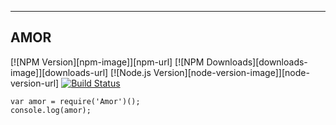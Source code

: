 -------------------------------------
AMOR
-------------------------------------
[![NPM Version][npm-image]][npm-url]
[![NPM Downloads][downloads-image]][downloads-url]
[![Node.js Version][node-version-image]][node-version-url]
[![Build Status](https://travis-ci.org/amor520/Amor.svg?branch=master)](https://travis-ci.org/amor520/Amor)

```
var amor = require('Amor')();
console.log(amor);
```